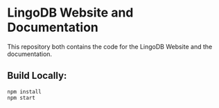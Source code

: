 # LingoDB Website and Documentation
This repository both contains the code for the LingoDB Website and the documentation.

## Build Locally:
```
npm install
npm start
```
